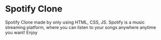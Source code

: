 
# Spotify Clone

Spotify Clone made by only using HTML, CSS, JS. Spotify is a music streaming platform, where you can listen to your songs anywhere anytime you want! Enjoy


